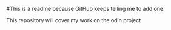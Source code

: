 #This is a readme because GitHub keeps telling me to add one.

This repository will cover my work on the odin project
